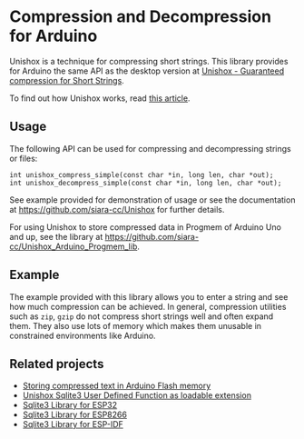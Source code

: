 # Compression and Decompression for Arduino

Unishox is a technique for compressing short strings.  This library provides for Arduino the same API as the desktop version at [Unishox - Guaranteed compression for Short Strings](https://github.com/siara-cc/Unishox).

To find out how Unishox works, read [this article](https://github.com/siara-cc/Unishox/blob/master/Unishox_Article_2.pdf?raw=true).

## Usage

The following API can be used for compressing and decompressing strings or files:

```
int unishox_compress_simple(const char *in, long len, char *out);
int unishox_decompress_simple(const char *in, long len, char *out);
```

See example provided for demonstration of usage or see the documentation at https://github.com/siara-cc/Unishox for further details.

For using Unishox to store compressed data in Progmem of Arduino Uno and up, see the library at https://github.com/siara-cc/Unishox_Arduino_Progmem_lib.

## Example

The example provided with this library allows you to enter a string and see how much compression can be achieved.  In general, compression utilities such as `zip`, `gzip` do not compress short strings well and often expand them.  They also use lots of memory which makes them unusable in constrained environments like Arduino.

## Related projects

- [Storing compressed text in Arduino Flash memory](https://github.com/siara-cc/Unishox_Arduino_Progmem_lib)
- [Unishox Sqlite3 User Defined Function as loadable extension](https://github.com/siara-cc/Unishox_Sqlite_UDF)
- [Sqlite3 Library for ESP32](https://github.com/siara-cc/esp32_arduino_sqlite3_lib)
- [Sqlite3 Library for ESP8266](https://github.com/siara-cc/esp_arduino_sqlite3_lib)
- [Sqlite3 Library for ESP-IDF](https://github.com/siara-cc/esp32-idf-sqlite3)
